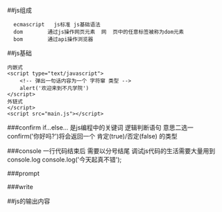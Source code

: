 ##js组成

	  ecmascript   js标准 js基础语法
      dom        通过js操作网页元素  网	页中的任意标签被称为dom元素
      bom        通过api操作浏览器

##js基础

	内嵌式
	<script type="text/javascript">
		<!-- 弹出一句话内容为一个 字符窜 类型 -->
		alert('欢迎来到不凡学院')
	</script>
	外链式
	</script>
	<script src="main.js"></script>

###confirm
	if...else...  是js编程中的关键词 逻辑判断语句  意思二选一
	confirm('你好吗?')将会返回一个 肯定(true)/否定(false) 的类型
		<script>
			if(confirm('你好吗?')){
				alert('好的!');
			}else{
				alert('真不好!');
			}
		</script>

###console
	一行代码结束后 需要以分号结尾
	调试js代码的生活需要大量用到console.log
		console.log('今天起真不错');

###prompt
		<script>
			prompt('请输入您的年龄')
		</script>

###write
		<script>
			document.write('给页面输出内容')
		</script>

##js的输出内容
	<script>
			//输出内容必须要用"/"包括 单英豪和双引号都可以
			// document.write("今天天'不错'啊!");
			// document.write('今天天"不错"啊!');//推荐
			// document.write("今天天\"不错\"啊!");
			// document.write('今天天\'不错\'啊!');
			/*\”   转双引
			\’转单引
			\n转换行
			\r 转回车*/

			<!-- 内部的双引号需要转义符\来转义 -->
		1.console.logo('控制每台输出,一般用于调试代码')
		2.alert('弹出窗,可用于错误提示,一般用于调试代码')
		3.confirm('')确认对话框,(浏览器自带,一般很少用)
		4.prowmpt('请输入姓名')录入信息对话框
		5.write 网页面输出内容,(也不常用)
		</script>

##变量
	<script>
		// var 关键词 用于生命一个变量
		// 20 number类型 直接写
		// 张三 字符串类型 又称 string类型 需要加引号
		// true boolean类型 true/false 直接写
		// = 是赋值运算符
		var age = 20;//数字类型
		var name = '张三';//字符串类型
		var sex = true; //boolean 布尔类型
		// 字母数学下划线 $ 不能数字开头!
		// 可以用大小写混写 驼峰命名法
		// 不能使用-,my-name只能出现在class中
		// 关键词不能使用
		// var sex2 = false;
		// 变量的命名规则 错误的:
		// var 11 = 11;   纯数字
		// var 1sex = true;    以数字开头
		// var 姓名 = '李四';  绝对不推荐
		// var _name = '张三' ;  除了_和$ 其他的字符都不能出现在变量里
		// var $name = '李四'; 
		// var this = '张三' ; 关键字 是给系统解析程序用的,不能用于变量
		// var new = 'xxx'; 关键字
	
		// 变量的命名必须是 字母 数字 _ $

		// 	var name = 'zhangsan';
		// 	var age = 20;
		// 	var sex1 = true;
		// 	var sex2 = false;
		// 	var _age = 30;
		// 	var $ = 'fasdf';
		// 	var name_age_sex$333_this = '没错';
	</script>

### 变量的命名
	break	do	instanceof	typeof
	case	else	new	var
	catch	finally	return	void
	continue	for	switch	while
	debugger*	function	this	with
	default	if	throw	delete
	in	try	 	 

		
	abstract	enum	int	short
	boolean	export	interface	static
	byte	extends	long	super
	char	final	native	synchronized
	class	float	package	throws
	const	goto	private	transient
	debugger	implements	protected	volatile
	double	import	public	 

